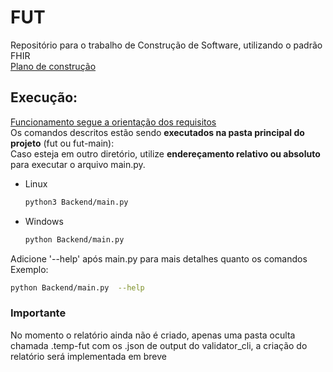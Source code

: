 # FUT  
Repositório para o trabalho de Construção de Software, utilizando o padrão FHIR  
[Plano de construção](https://github.com/LeonardoCFilho/fut/blob/main/Documentacao/Plano_de_construcao.md)  
## Execução:  
[Funcionamento segue a orientação dos requisitos](https://github.com/kyriosdata/construcao-2025-01/blob/main/docs/fut.md#ilustração-de-usos)  
Os comandos descritos estão sendo **executados na pasta principal do projeto** (fut ou fut-main):  
Caso esteja em outro diretório, utilize **endereçamento relativo ou absoluto** para executar o arquivo main.py.
- Linux  
  ```bash  
  python3 Backend/main.py  
  ```
- Windows  
  ```bash  
  python Backend/main.py  
  ```
Adicione '--help' após main.py para mais detalhes quanto os comandos
Exemplo:  
  ```bash  
  python Backend/main.py  --help
  ```

### **Importante**
No momento o relatório ainda não é criado, apenas uma pasta oculta chamada .temp-fut com os .json de output do validator_cli, a criação do relatório será implementada em breve